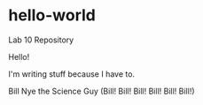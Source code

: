 # hello-world
Lab 10 Repository

Hello!

I'm writing stuff because I have to.

Bill Nye the Science Guy (Bill! Bill! Bill! Bill! Bill! Bill!)
